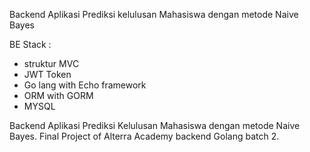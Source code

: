 Backend Aplikasi Prediksi kelulusan Mahasiswa dengan metode Naive Bayes

BE Stack :
- struktur MVC
- JWT Token
- Go lang with Echo framework  
- ORM with GORM
- MYSQL

Backend Aplikasi Prediksi Kelulusan Mahasiswa dengan metode Naive Bayes. 
Final Project of Alterra Academy backend Golang batch 2.

